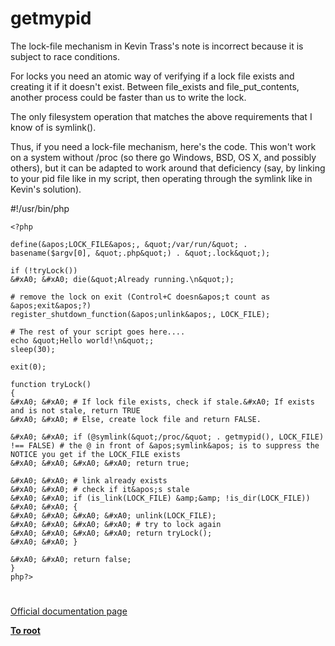 # getmypid





The lock-file mechanism in Kevin Trass&apos;s note is incorrect because it is subject to race conditions.

For locks you need an atomic way of verifying if a lock file exists and creating it if it doesn&apos;t exist. Between file_exists and file_put_contents, another process could be faster than us to write the lock.

The only filesystem operation that matches the above requirements that I know of is symlink().

Thus, if you need a lock-file mechanism, here&apos;s the code. This won&apos;t work on a system without /proc (so there go Windows, BSD, OS X, and possibly others), but it can be adapted to work around that deficiency (say, by linking to your pid file like in my script, then operating through the symlink like in Kevin&apos;s solution).

#!/usr/bin/php


```
<?php

define(&apos;LOCK_FILE&apos;, &quot;/var/run/&quot; . basename($argv[0], &quot;.php&quot;) . &quot;.lock&quot;);

if (!tryLock())
&#xA0; &#xA0; die(&quot;Already running.\n&quot;);

# remove the lock on exit (Control+C doesn&apos;t count as &apos;exit&apos;?)
register_shutdown_function(&apos;unlink&apos;, LOCK_FILE);

# The rest of your script goes here....
echo &quot;Hello world!\n&quot;;
sleep(30);

exit(0);

function tryLock()
{
&#xA0; &#xA0; # If lock file exists, check if stale.&#xA0; If exists and is not stale, return TRUE
&#xA0; &#xA0; # Else, create lock file and return FALSE.

&#xA0; &#xA0; if (@symlink(&quot;/proc/&quot; . getmypid(), LOCK_FILE) !== FALSE) # the @ in front of &apos;symlink&apos; is to suppress the NOTICE you get if the LOCK_FILE exists
&#xA0; &#xA0; &#xA0; &#xA0; return true;

&#xA0; &#xA0; # link already exists
&#xA0; &#xA0; # check if it&apos;s stale
&#xA0; &#xA0; if (is_link(LOCK_FILE) &amp;&amp; !is_dir(LOCK_FILE))
&#xA0; &#xA0; {
&#xA0; &#xA0; &#xA0; &#xA0; unlink(LOCK_FILE);
&#xA0; &#xA0; &#xA0; &#xA0; # try to lock again
&#xA0; &#xA0; &#xA0; &#xA0; return tryLock();
&#xA0; &#xA0; }

&#xA0; &#xA0; return false;
}
php?>
```



  

#

[Official documentation page](https://www.php.net/manual/en/function.getmypid.php)

**[To root](/README.md)**